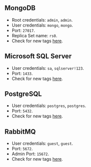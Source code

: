 ## MongoDB
- Root credentials: `admin`, `admin`.
- User credentials: `mongo`, `mongo`.
- Port: `27017`.
- Replica Set name: `rs0`.
- Check for new tags [here](https://github.com/docker-library/docs/blob/master/mongo/README.md#simple-tags).

## Microsoft SQL Server
- User credentials: `sa`, `sqlserver!123`.
- Port: `1433`.
- Check for new tags [here](https://mcr.microsoft.com/en-us/product/mssql/server/tags).

## PostgreSQL
- User credentials: `postgres`, `postgres`.
- Port: `5432`.
- Check for new tags [here](https://hub.docker.com/_/postgres).

## RabbitMQ
- User credentials: `guest`, `guest`.
- Port: `5672`.
- Admin Port: `15672`.
- Check for new tags [here](https://hub.docker.com/_/rabbitmq).
